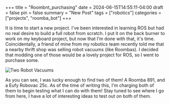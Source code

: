 +++
title = "Roombnt_purchasing"
date = 2024-06-15T14:55:11-04:00
draft = false
pin = false
summary = "New Post"
tags = ["robotics"]
categories = ["projects", "roomba_bot"]
+++

It is time to start a new project. I've been interested in learning ROS but had no real desire to build a full robot from scratch. I put it on the back burner to work on my keyboard project, but now that I'm done with that, it's time. Coincidentally, a friend of mine from my robotics team recently told me that a nearby thrift shop was selling robot vacuums (like Roombas). I decided that modding one of those would be a lovely project for ROS, so I went to purchase some.

![Two Robot Vacuums](the_little_boys.png) 

As you can see, I was lucky enough to find two of them! A Roomba 891, and a Eufy Robovac 25c. As of the time of writing this, I'm charging both of them to begin testing what I can do with them! Stay tuned to see where I go from here, I have a lot of interesting ideas to test out on both of them.